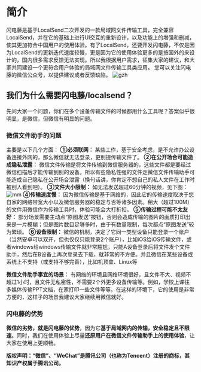 # 简介
  闪电藤是基于LocalSend二次开发的一款局域网文件传输工具，完全兼容LocalSend，并在它的基础上进行UI交互的重新设计，以及功能上的增强和删减，使其更加符合中国用户的使用体验。有了LocalSend，还要开发闪电藤，不仅是因为LocalSend的更新迭代速度较慢，更是因为它的使用体验更多的是按国外的来设计的，国内很多需求反馈无法实现。所以我根据用户需求，征集大家的建议，和大家共同建设一个更符合用户体验的局域网文件传输工具类应用。
  您可以关注闪电藤的微信公众号，以提供建议或者反馈缺陷。
![gzh](https://github.com/Huayuluoshi/lightningvine-docs/assets/117527694/f263de61-6c7a-41c7-841c-051a9e55cdd5)

## 我们为什么需要闪电藤/localsend？
  先问大家一个问题，你们在多个设备传输文件的时候都用什么工具呢？答案似乎很明显，是微信，但微信有明显的问题。

### 微信文件助手的问题
  主要是以下几个方面：
   **①必须联网：**
    某些工作，基于安全考虑，是不允许办公设备连接外网的，那么微信就无法登录，更别提传输文件了。
  **②在公开场合可能造成隐私泄露：**
    微信文件传输是将文件传输到微信服务器的，这些文件都是要经过微信扫描后才能传输到别的设备。所以有些隐私性强的文件走微信文件传输助手可能造成自己隐私在公开场合泄露（换句话讲，你肯定不想自己的私人文件在工作时被别人看到吧）。
  **③文件大小限制：**
    如无法发送超过60分钟的视频，见下图：
    ![mm](https://github.com/Huayuluoshi/lightningvine-docs/assets/117527694/3b917121-bab6-40c4-9a57-d43fb9302b24)
  **④传输速度慢：**
    因为微信传输是基于网络的，因此它的传输速度取决于您自家的网络带宽大小以及微信服务器的稳定与否等诸多因素。稍大（超过100M）的文件用微信作为传输工具时，体验可能会大打折扣。
  **⑤传输过程可能不太友好：**
    部分场景需要主动点“原图发送”按钮，否则会造成传输的图片的画质打印出来是一片模糊；但是图片数目足够多时，由于有数量限制，每次都点“原图发送”较为繁琐。
  **⑥设备限制：**
    微信的机制，决定了它同一类型设备只能登录一个账户（当然安卓可以双开，但也仅仅只能登录2个账户），比如iOS给iOS传输文件，或者windows给windows传输文件就非常尴尬，只能A设备登录后将文件发个文件助手，然后在B设备上再次登录去下载，就非常的不方便。并且微信在某些设备或系统上不支持（或支持不够完善），比如机顶盒、Linux等

**微信文件助手事宜的场景：**
  有网络的环境且网络环境很好，且文件不大、视频不超过1小时，且文件无私密性，不需要2个外更多设备传输等。例如，学校上课往多媒体传输PPT文档，在家打印一些文件等等。在这样的环境下，它的使用是非常方便的，这样子的场景我建议大家继续用微信就好。

### 闪电藤的优势
  **微信的劣势，就是闪电藤的优势**，因为它**基于局域网内的传输，安全稳定且不限速**。同时，我们在使用体验上尽量**还原用户在微信文件传输助手上的使用体验**，让大家在使用上更顺畅。

**版权声明：“微信”、“WeChat”是腾讯公司（也称为Tencent）注册的商标，其知识产权属于腾讯公司。**
